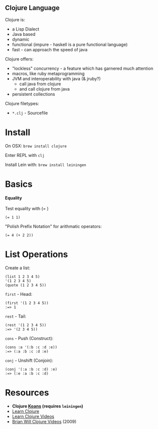 Clojure Language
----------------

Clojure is:
- a Lisp Dialect
- Java based
- dynamic
- functional (impure - haskell is a pure functional language)
- fast - can approach the speed of java

Clojure offers:
- "lockless" concurrency - a feature which has garnered much attention
- macros, like ruby metaprogramming
- JVM and interoperability with java (& jruby?)
  - call java from clojure
  - and call clojure from java
- persistent collections

Clojure filetypes:
- `*.clj` - Sourcefile

Install
=======

On OSX: `brew install clojure`

Enter REPL with `clj`

Install Lein with: `brew install leiningen`

Basics
======

#### Equality

Test equality with (= )

```
(= 1 1)
```

"Polish Prefix Notation" for arithmatic operators:
```
(= 4 (+ 2 2))
```

List Operations
===============

Create a list:
```
(list 1 2 3 4 5)
'(1 2 3 4 5)
(quote (1 2 3 4 5))
```

`first` - Head:
```
(first '(1 2 3 4 5))
:=> 1
```

`rest` - Tail:
```
(rest '(1 2 3 4 5))
:=> '(2 3 4 5))
```

`cons` - Push (Construct):
```
(cons :a '(:b :c :d :e))
:=> (:a :b :c :d :e)
```

`conj` - Unshift (Conjoin):
```
(conj '(:a :b :c :d) :e)
:=> (:e :a :b :c :d)
```

Resources
=========

- **Clojure [Koans](https://github.com/functional-koans/clojure-koans) (requires `leiningen`)**
- [Learn Clojure](http://learn-clojure.com/)
- [Learn Clojure Videos](http://learn-clojure.com/closure_videos.html)
- [Brian Will Clojure Videos](http://www.youtube.com/watch?v=Aoeav_T1ARU&list=PLAC43CFB134E85266) (2009)
